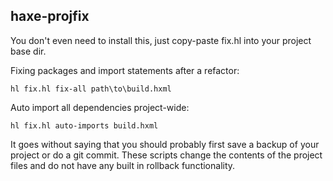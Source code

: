 ## haxe-projfix

You don't even need to install this, just copy-paste fix.hl into your project base dir.

Fixing packages and import statements after a refactor:

```
hl fix.hl fix-all path\to\build.hxml
```

Auto import all dependencies project-wide:

```
hl fix.hl auto-imports build.hxml
```

It goes without saying that you should probably first save a backup of your project or do a git commit. These scripts change the contents of the project files and do not have any built in rollback functionality.